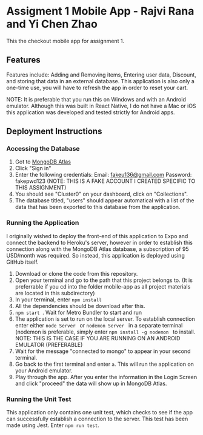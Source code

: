 # Assigment 1 Mobile App - Rajvi Rana and Yi Chen Zhao

This the checkout mobile app for assignment 1.

## Features

Features include: Adding and Removing items, Entering user data, Discount, and storing that data in an external database. This application is also only a one-time use, you will have to refresh the app in order to reset your cart.

NOTE: It is preferable that you run this on Windows and with an Android emulator. Although this was built in React Native, I do not have a Mac or iOS this application was developed and tested strictly for Android apps. 

## Deployment Instructions

### Accessing the Database 

1. Got to [MongoDB Atlas](https://www.mongodb.com/cloud/atlas)
2. Click "Sign in"
3. Enter the following credentials: Email: fakeu136@gmail.com  Password: fakepwd123   (NOTE: THIS IS A FAKE ACCOUNT I CREATED SPECIFIC TO THIS ASSIGNMENT)
4. You should see "Cluster0" on your dashboard, click on "Collections".
5. The database titled, "users" should appear automatical with a list of the data that has been exported to this database from the application.

### Running the Application
I originally wished to deploy the front-end of this application to Expo and connect the backend to Heroku's server, however in order to establish this connection along with the MongoDB Atlas database, a subscription of 95 USD/month was required. So instead, this application is deployed using GitHub itself.

1. Download or clone the code from this repository.
2. Open your terminal and go to the path that this project belongs to. (It is preferrable if you cd into the folder mobile-app as all project materials are located in this subdirectory)
3. In your terminal, enter ``` npm install ```
4. All the dependencies should be download after this.
5. ```npm start ```. Wait for Metro Bundler to start and run
6. The application is set to run on the local server. To establish connection enter either ```node Server ``` or ```nodemon Server ``` in a separate terminal (nodemon is preferable, simply enter ```npm install -g nodemon ``` to install. NOTE: THIS IS THE CASE IF YOU ARE RUNNING ON AN ANDROID EMULATOR (PREFERABLE)
7. Wait for the message "connected to mongo" to appear in your second terminal.
8. Go back to the first terminal and enter ```a```. This will run the application on your Android emulator.
9. Play through the app. After you enter the information in the Login Screen and click "proceed" the data will show up in MongoDB Atlas.

### Running the Unit Test
This application only contains one unit test, which checks to see if the app can successfully establish a connection to the server. This test has been made using Jest.
Enter ```npm run test```.
